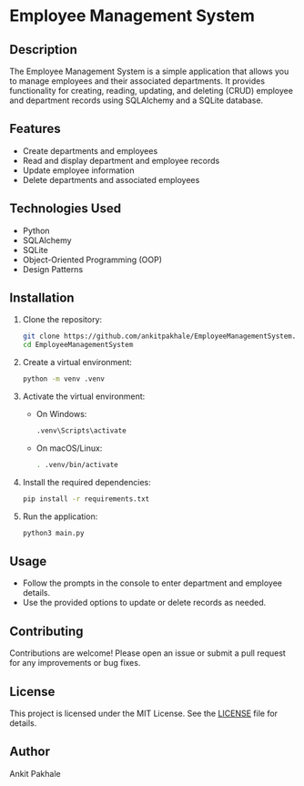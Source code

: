 # Employee Management System

## Description
The Employee Management System is a simple application that allows you to manage employees and their associated departments. It provides functionality for creating, reading, updating, and deleting (CRUD) employee and department records using SQLAlchemy and a SQLite database.

## Features
- Create departments and employees
- Read and display department and employee records
- Update employee information
- Delete departments and associated employees

## Technologies Used
- Python
- SQLAlchemy
- SQLite
- Object-Oriented Programming (OOP)
- Design Patterns

## Installation
1. Clone the repository:

   ```bash
   git clone https://github.com/ankitpakhale/EmployeeManagementSystem.git
   cd EmployeeManagementSystem
   ```

2. Create a virtual environment:
   ```bash
   python -m venv .venv
   ```
3. Activate the virtual environment:

   - On Windows:
     ```bash
     .venv\Scripts\activate
     ```
   - On macOS/Linux:
     ```bash
     . .venv/bin/activate
     ```

4. Install the required dependencies:

   ```bash
   pip install -r requirements.txt
   ```

5. Run the application:
   ```bash
   python3 main.py
   ```

## Usage
- Follow the prompts in the console to enter department and employee details.
- Use the provided options to update or delete records as needed.

## Contributing
Contributions are welcome! Please open an issue or submit a pull request for any improvements or bug fixes.

## License
This project is licensed under the MIT License. See the [LICENSE](LICENSE) file for details.

## Author
Ankit Pakhale
